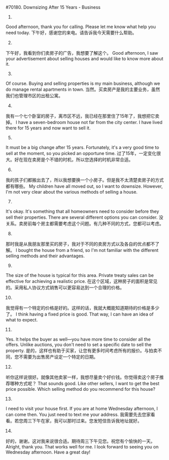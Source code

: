 #70180. Downsizing After 15 Years - Business

1.
Good afternoon, thank you for calling. Please let me know what help you need today.
下午好，感谢您的来电。请告诉我今天需要什么帮助。

2.
下午好，我看到你们卖房子的广告，我想要了解这个。
Good afternoon, I saw your advertisement about selling houses and would like to know more about it.

3.
Of course. Buying and selling properties is my main business, although we do manage rental apartments in town.
当然。买卖房产是我的主要业务，虽然我们也管理市区的出租公寓。

4.
我有一个七个卧室的房子，离市区不远，我已经在那里住了15年了，我想把它卖掉。
I have a seven-bedroom house not far from the city center. I have lived there for 15 years and now want to sell it.

5.
It must be a big change after 15 years. Fortunately, it's a very good time to sell at the moment, so you picked an opportune time.
过了15年，一定变化很大。好在现在卖房是个不错的时机，所以您选择的时机非常合适。

6.
我的孩子们都搬出去了，所以我想要换一个小房子。但是我不太清楚卖房子的方式都有哪些。
My children have all moved out, so I want to downsize. However, I'm not very clear about the various methods of selling a house.

7.
It's okay. It's something that all homeowners need to consider before they sell their properties. There are several different options you can consider.
没关系。卖房前每个房主都需要考虑这个问题。有几种不同的方式，您都可以考虑。

8.
那时我是从我朋友那里买的房子，我对于不同的卖房方式以及各自的优点都不了解。
I bought the house from a friend, so I'm not familiar with the different selling methods and their advantages.

9.
The size of the house is typical for this area. Private treaty sales can be effective for achieving a realistic price.
在这个区域，这种房子的面积是常见的。采用私人协议方式销售可以更容易达到一个合理的价格。

10.
我觉得有一个特定的价格是好的。这样的话，我就大概能知道期待的价格是多少了。
I think having a fixed price is good. That way, I can have an idea of what to expect.

11.
Yes. It helps the buyer as well—you have more time to consider all the offers. Unlike auctions, you don't need to set a specific date to sell the property.
是的，这样也有助于买家，让您有更多时间考虑所有的报价。与拍卖不同，您不需要为出售房产设定一个特定的日期。

12.
听你这样说很好。就像其他卖家一样，我想尽量卖个好价钱。你觉得卖这个房子推荐哪种方式呢？
That sounds good. Like other sellers, I want to get the best price possible. Which selling method do you recommend for this house?

13.
I need to visit your house first. If you are at home Wednesday afternoon, I can come then. You just need to text me your address.
我需要先去您家看看。若您周三下午在家，我可以那时过来。您发短信告诉我地址就好。

14.
好的，谢谢。这对我来说很合适。期待周三下午见您。祝您有个愉快的一天。
Alright, thank you. That works well for me. I look forward to seeing you on Wednesday afternoon. Have a great day!